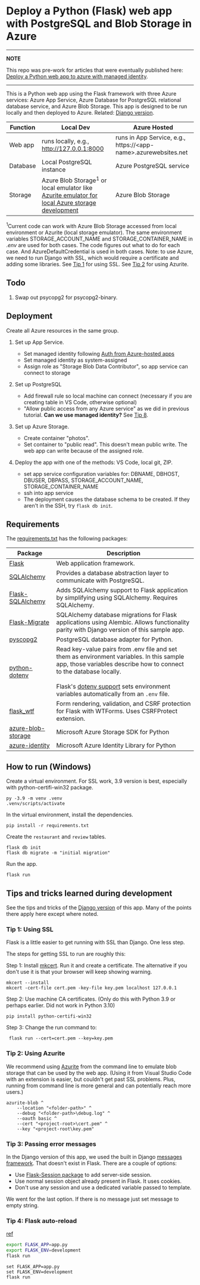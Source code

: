 # Deploy a Python (Flask) web app with PostgreSQL and Blob Storage in Azure

---
**NOTE**

This repo was pre-work for articles that were eventually published here: [Deploy a Python web app to azure with managed identity](https://docs.microsoft.com/en-us/azure/developer/python/tutorial-python-managed-identity-01).

---

This is a Python web app using the Flask framework with three Azure services: Azure App Service, Azure Database for PostgreSQL relational database service, and Azure Blob Storage. This app is designed to be run locally and then deployed to Azure. Related: [Django version](https://github.com/vmagelo/msdocs-django-three-azure-services).

| Function      | Local Dev | Azure Hosted |
| ------------- | --------- | ------------ |
| Web app | runs locally, e.g., http://127.0.0.1:8000 | runs in App Service, e.g., https://\<app-name>.azurewebsites.net  |
| Database | Local PostgreSQL instance | Azure PostgreSQL service |
| Storage | Azure Blob Storage<sup>1</sup> or local emulator like [Azurite emulator for local Azure storage development](https://docs.microsoft.com/en-us/azure/storage/common/storage-use-azurite) | Azure Blob Storage |

<sup>1</sup>Current code can work with Azure Blob Storage accessed from local environment or Azurite (local storage emulator). The same environment variables STORAGE_ACCOUNT_NAME and STORAGE_CONTAINER_NAME in *.env* are used for both cases. The code figures out what to do for each case. And AzureDefaultCredential is used in both cases. Note: to use Azure, we need to run Django with SSL, which would require a certificate and adding some libraries. See [Tip 1](#tip-1-using-ssl) for using SSL. See [Tip 2](#tip-2-using-azurite) for using Azurite.


## Todo

1. Swap out psycopg2 for psycopg2-binary.

## Deployment

Create all Azure resources in the same group.

1. Set up App Service.
    * Set managed identity following [Auth from Azure-hosted apps](https://review.docs.microsoft.com/en-us/azure/developer/python/sdk/authentication-azure-hosted-apps)
    * Set managed identity as system-assigned
    * Assign role as "Storage Blob Data Contributor", so app service can connect to storage

1. Set up PostgreSQL
    * Add firewall rule so local machine can connect (necessary if you are creating table in VS Code, otherwise optional)
    * "Allow public access from any Azure service" as we did in previous tutorial. **Can we use managed identity?** See [Tip 8](#tip-8---postgresql).

1. Set up Azure Storage.
    * Create container "photos".
    * Set container to "public read". This doesn't mean public write. The web app can write because of the assigned role.

1. Deploy the app with one of the methods: VS Code, local git, ZIP.
    * set app service configuration variables for: DBNAME, DBHOST, DBUSER, DBPASS, STORAGE_ACCOUNT_NAME, STORAGE_CONTAINER_NAME
    * ssh into app service
    * The deployment causes the database schema to be created. If they aren't in the SSH, try `flask db init`.

## Requirements

The [requirements.txt](./requirements.txt) has the following packages:

| Package | Description |
| ------- | ----------- |
| [Flask](https://pypi.org/project/Flask/) | Web application framework. |
| [SQLAlchemy](https://pypi.org/project/SQLAlchemy/) | Provides a database abstraction layer to communicate with PostgreSQL. |
| [Flask-SQLAlchemy](https://pypi.org/project/Flask-SQLAlchemy/) | Adds SQLAlchemy support to Flask application by simplifying using SQLAlchemy. Requires SQLAlchemy. |
| [Flask-Migrate](https://pypi.org/project/Flask-Migrate/) | SQLAlchemy database migrations for Flask applications using Alembic. Allows functionality parity with Django version of this sample app.|
| [pyscopg2](https://pypi.org/project/psycopg2/) | PostgreSQL database adapter for Python. |
| [python-dotenv](https://pypi.org/project/python-dotenv/) | Read key-value pairs from .env file and set them as environment variables. In this sample app, those variables describe how to connect to the database locally. <br><br> Flask's [dotenv support](https://flask.palletsprojects.com/en/2.1.x/cli/#environment-variables-from-dotenv) sets environment variables automatically from an `.env` file. |
| [flask_wtf](https://pypi.org/project/Flask-WTF/) | Form rendering, validation, and CSRF protection for Flask with WTForms. Uses CSRFProtect extension. |
| [azure-blob-storage](https://pypi.org/project/azure-storage/) | Microsoft Azure Storage SDK for Python |
| [azure-identity](https://pypi.org/project/azure-identity/) | Microsoft Azure Identity Library for Python |

## How to run (Windows)

Create a virtual environment. For SSL work, 3.9 version is best, especially with python-certifi-win32 package.

```dos
py -3.9 -m venv .venv
.venv/scripts/activate
```

In the virtual environment, install the dependencies.

```dos
pip install -r requirements.txt
```

Create the `restaurant` and `review` tables.

```dos
flask db init
flask db migrate -m "initial migration"
```

Run the app.

```dos
flask run
```
## Tips and tricks learned during development

See the tips and tricks of the [Django version](https://github.com/vmagelo/msdocs-django-three-azure-services) of this app. Many of the points there apply here except where noted.

### Tip 1: Using SSL

Flask is a little easier to get running with SSL than Django. One less step. 

The steps for getting SSL to run are roughly this:

Step 1: Install [mkcert](https://github.com/FiloSottile/mkcert). Run it and create a certificate. The alternative if you don't use it is that your browser will keep showing warning.

```
mkcert --install
mkcert -cert-file cert.pem -key-file key.pem localhost 127.0.0.1 
```

Step 2: Use machine CA certificates. (Only do this with Python 3.9 or perhaps earlier. Did not work in Python 3.10)

```
pip install python-certifi-win32
```

Step 3: Change the run command to:

```
 flask run --cert=cert.pem --key=key.pem
```

### Tip 2: Using Azurite

We recommend using [Azurite](https://docs.microsoft.com/en-us/azure/storage/common/storage-use-azurite) from the command line to emulate blob storage that can be used by the web app. (Using it from Visual Studio Code with an extension is easier, but couldn't get past SSL problems. Plus, running from command line is more general and can potentially reach more users.)

```dos
azurite-blob ^
    --location "<folder-path>" ^
    --debug "<folder-path>\debug.log" ^
    --oauth basic ^
    --cert "<project-root>\cert.pem" ^
    --key "<project-root\key.pem"
```

### Tip 3: Passing error messages 

In the Django version of this app, we used the built in Django [messages framework](https://docs.djangoproject.com/en/4.0/ref/contrib/messages/). That doesn't exist in Flask. There are a couple of options:

* Use [Flask-Session package](https://pypi.org/project/Flask-Session/) to add server-side session.
* Use normal session object already present in Flask. It uses cookies.
* Don't use any session and use a dedicated variable passed to template.

We went for the last option. If there is no message just set message to empty string.

### Tip 4: Flask auto-reload

[ref](https://stackoverflow.com/questions/16344756/auto-reloading-python-flask-app-upon-code-changes)

```bash
export FLASK_APP=app.py
export FLASK_ENV=development
flask run
```

```dos
set FLASK_APP=app.py
set FLASK_ENV=development
flask run
```




